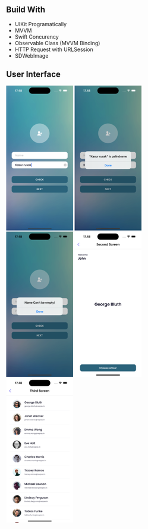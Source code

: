 ## Build With
- UIKit Programatically
- MVVM
- Swift Concurency 
- Observable Class (MVVM Binding)
- HTTP Request with URLSession
- SDWebImage 

## User Interface
<img src="Screenshots/image1.png" width=180>
<img src="Screenshots/image2.png" width=180>
<img src="Screenshots/image3.png" width=180>
<img src="Screenshots/image4.png" width=180>
<img src="Screenshots/image5.png" width=180>
